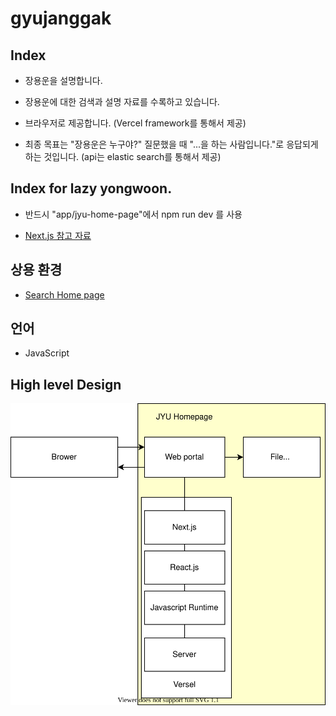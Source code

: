# gyujanggak

## Index

* 장용운을 설명합니다.

* 장용운에 대한 검색과 설명 자료를 수록하고 있습니다.

* 브라우저로 제공합니다. (Vercel framework를 통해서 제공)

* 최종 목표는 "장용운은 누구야?" 질문했을 때 "...을 하는 사람입니다."로 응답되게 하는 것입니다. (api는 elastic search를 통해서 제공)

## Index for lazy yongwoon.

* 반드시 "app/jyu-home-page"에서 npm run dev 를 사용

* [Next.js 참고 자료](https://nextjs.org/docs/getting-started) 

## 상용 환경

* [Search Home page](https://gyujanggak.vercel.app)

## 언어

* JavaScript

## High level Design

![JYU Homepage HLD /architecure/JYUHomepageHLD.svg 참고](https://raw.githubusercontent.com/YongwoonJang/gyujanggak/master/architecture/JYUHomepageHLD.svg)